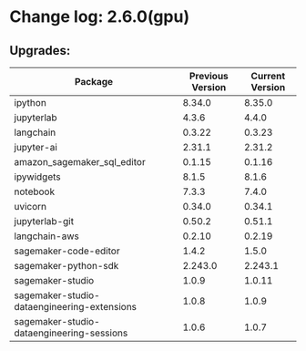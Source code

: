 # Change log: 2.6.0(gpu)

## Upgrades: 

Package | Previous Version | Current Version
---|---|---
ipython|8.34.0|8.35.0
jupyterlab|4.3.6|4.4.0
langchain|0.3.22|0.3.23
jupyter-ai|2.31.1|2.31.2
amazon_sagemaker_sql_editor|0.1.15|0.1.16
ipywidgets|8.1.5|8.1.6
notebook|7.3.3|7.4.0
uvicorn|0.34.0|0.34.1
jupyterlab-git|0.50.2|0.51.1
langchain-aws|0.2.10|0.2.19
sagemaker-code-editor|1.4.2|1.5.0
sagemaker-python-sdk|2.243.0|2.243.1
sagemaker-studio|1.0.9|1.0.11
sagemaker-studio-dataengineering-extensions|1.0.8|1.0.9
sagemaker-studio-dataengineering-sessions|1.0.6|1.0.7
